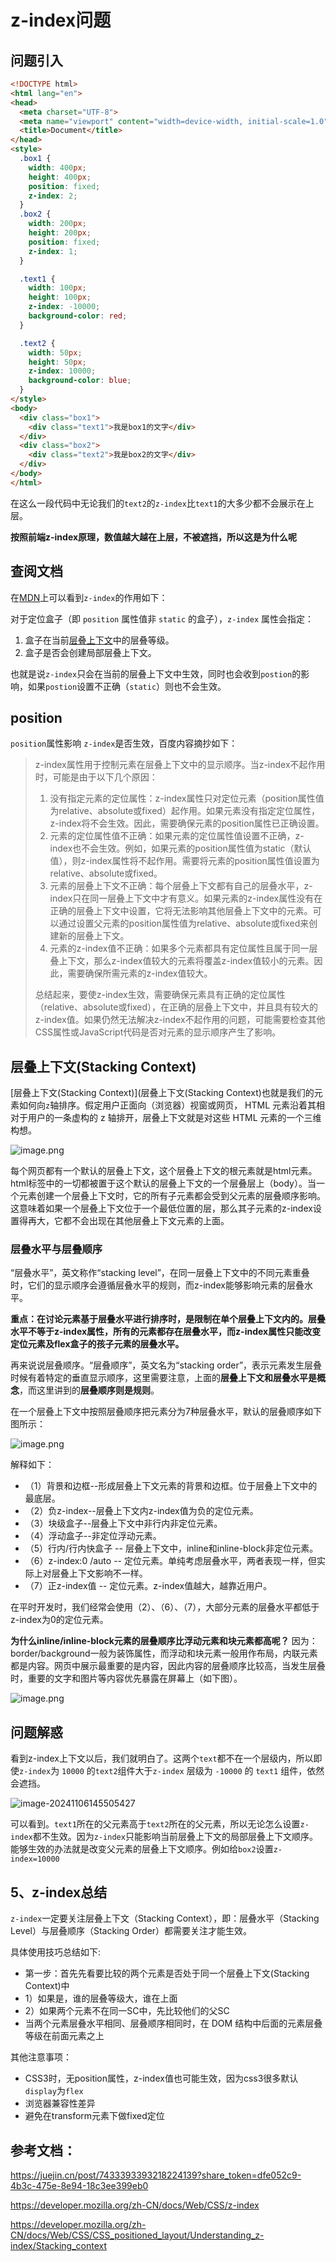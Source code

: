 # z-index问题



## 问题引入

```html
<!DOCTYPE html>
<html lang="en">
<head>
  <meta charset="UTF-8">
  <meta name="viewport" content="width=device-width, initial-scale=1.0">
  <title>Document</title>
</head>
<style>
  .box1 {
    width: 400px;
    height: 400px;
    position: fixed;
    z-index: 2;
  }
  .box2 {
    width: 200px;
    height: 200px;
    position: fixed;
    z-index: 1;
  }

  .text1 {
    width: 100px;
    height: 100px;
    z-index: -10000;
    background-color: red;
  }

  .text2 {
    width: 50px;
    height: 50px;
    z-index: 10000;
    background-color: blue;
  }
</style>
<body>
  <div class="box1">
    <div class="text1">我是box1的文字</div>
  </div>
  <div class="box2">
    <div class="text2">我是box2的文字</div>
  </div>
</body>
</html>
```

在这么一段代码中无论我们的`text2`的`z-index`比`text1`的大多少都不会展示在上层。

**按照前端z-index原理，数值越大越在上层，不被遮挡，所以这是为什么呢**

## 查阅文档

在[MDN](https://developer.mozilla.org/zh-CN/docs/Web/CSS/z-index)上可以看到`z-index`的作用如下：

对于定位盒子（即 `position` 属性值非 `static` 的盒子），`z-index` 属性会指定：

1. 盒子在当前[层叠上下文](https://developer.mozilla.org/zh-CN/docs/Web/CSS/CSS_positioned_layout/Understanding_z-index/Stacking_context)中的层叠等级。
2. 盒子是否会创建局部层叠上下文。

也就是说`z-index`只会在当前的层叠上下文中生效，同时也会收到`postion`的影响，如果`postion`设置不正确（`static`）则也不会生效。

## position

 `position`属性影响 `z-index`是否生效，百度内容摘抄如下：

> z-index属性用于控制元素在层叠上下文中的显示顺序。当z-index不起作用时，可能是由于以下几个原因：
>
> 1. 没有指定元素的定位属性：z-index属性只对定位元素（position属性值为relative、absolute或fixed）起作用。如果元素没有指定定位属性，z-index将不会生效。因此，需要确保元素的position属性已正确设置。
> 2. 元素的定位属性值不正确：如果元素的定位属性值设置不正确，z-index也不会生效。例如，如果元素的position属性值为static（默认值），则z-index属性将不起作用。需要将元素的position属性值设置为relative、absolute或fixed。
> 3. 元素的层叠上下文不正确：每个层叠上下文都有自己的层叠水平，z-index只在同一层叠上下文中才有意义。如果元素的z-index属性没有在正确的层叠上下文中设置，它将无法影响其他层叠上下文中的元素。可以通过设置父元素的position属性值为relative、absolute或fixed来创建新的层叠上下文。
> 4. 元素的z-index值不正确：如果多个元素都具有定位属性且属于同一层叠上下文，那么z-index值较大的元素将覆盖z-index值较小的元素。因此，需要确保所需元素的z-index值较大。
>
> 总结起来，要使z-index生效，需要确保元素具有正确的定位属性（relative、absolute或fixed），在正确的层叠上下文中，并且具有较大的z-index值。如果仍然无法解决z-index不起作用的问题，可能需要检查其他CSS属性或JavaScript代码是否对元素的显示顺序产生了影响。

## 层叠上下文(Stacking Context)

[层叠上下文(Stacking Context)](层叠上下文(Stacking Context)也就是我们的元素如何向`z`轴排序。假定用户正面向（浏览器）视窗或网页， HTML 元素沿着其相对于用户的一条虚构的 z 轴排开，层叠上下文就是对这些 HTML 元素的一个三维构想。

![image.png](./assets/203af7709e6849d1973db22c7bc3a3d3~tplv-73owjymdk6-jj-mark-v1:0:0:0:0:5o6Y6YeR5oqA5pyv56S-5Yy6IEAg5YWt6L655b2i5bel56iL5biI:q75.awebp)

每个网页都有一个默认的层叠上下文，这个层叠上下文的根元素就是html元素。html标签中的一切都被置于这个默认的层叠上下文的一个层叠层上（body）。当一个元素创建一个层叠上下文时，它的所有子元素都会受到父元素的层叠顺序影响。这意味着如果一个层叠上下文位于一个最低位置的层，那么其子元素的z-index设置得再大，它都不会出现在其他层叠上下文元素的上面。

### 层叠水平与层叠顺序

“层叠水平”，英文称作“stacking level”，在同一层叠上下文中的不同元素重叠时，它们的显示顺序会遵循层叠水平的规则，而z-index能够影响元素的层叠水平。

**重点：在讨论元素基于层叠水平进行排序时，是限制在单个层叠上下文内的。层叠水平不等于z-index属性，所有的元素都存在层叠水平，而z-index属性只能改变定位元素及flex盒子的孩子元素的层叠水平。**

再来说说层叠顺序。“层叠顺序”，英文名为“stacking order”，表示元素发生层叠时候有着特定的垂直显示顺序，这里需要注意，上面的**层叠上下文和层叠水平是概念**，而这里讲到的**层叠顺序则是规则**。

在一个层叠上下文中按照层叠顺序把元素分为7种层叠水平，默认的层叠顺序如下图所示：

![image.png](./assets/3973dc2f981c4b028295a2b33ffdf9c7~tplv-73owjymdk6-jj-mark-v1:0:0:0:0:5o6Y6YeR5oqA5pyv56S-5Yy6IEAg5YWt6L655b2i5bel56iL5biI:q75.awebp)

解释如下：

- （1）背景和边框--形成层叠上下文元素的背景和边框。位于层叠上下文中的最底层。
- （2）负z-index--层叠上下文内z-index值为负的定位元素。
- （3）块级盒子--层叠上下文中非行内非定位元素。
- （4）浮动盒子--非定位浮动元素。
- （5）行内/行内快盒子 -- 层叠上下文中，inline和inline-block非定位元素。
- （6）z-index:0 /auto -- 定位元素。单纯考虑层叠水平，两者表现一样，但实际上对层叠上下文影响不一样。
- （7）正z-index值 -- 定位元素。z-index值越大，越靠近用户。

在平时开发时，我们经常会使用（2）、（6）、（7），大部分元素的层叠水平都低于z-index为0的定位元素。

**为什么inline/inline-block元素的层叠顺序比浮动元素和块元素都高呢？** 因为：border/background一般为装饰属性，而浮动和块元素一般用作布局，内联元素都是内容。网页中展示最重要的是内容，因此内容的层叠顺序比较高，当发生层叠时，重要的文字和图片等内容优先暴露在屏幕上（如下图）。

![image.png](./assets/1039a1b981834af9a8031212a973c217~tplv-73owjymdk6-jj-mark-v1:0:0:0:0:5o6Y6YeR5oqA5pyv56S-5Yy6IEAg5YWt6L655b2i5bel56iL5biI:q75.awebp)

## 问题解惑

看到z-index上下文以后，我们就明白了。这两个`text`都不在一个层级内，所以即使`z-index`为 `10000` 的`text2`组件大于`z-index` 层级为 `-10000` 的 `text1` 组件，依然会遮挡。

![image-20241106145505427](./assets/image-20241106145505427.png)

可以看到。`text1`所在的父元素高于`text2`所在的父元素，所以无论怎么设置`z-index`都不生效。因为`z-index`只能影响当前层叠上下文的局部层叠上下文顺序。能够生效的办法就是改变父元素的层叠上下文顺序。例如给`box2`设置`z-index=10000`

## 5、z-index总结

`z-index`一定要关注层叠上下文（Stacking Context），即：层叠水平（Stacking Level）与层叠顺序（Stacking Order）都需要关注才能生效。

具体使用技巧总结如下:

- 第一步：首先先看要比较的两个元素是否处于同一个层叠上下文(Stacking Context)中
- 1）如果是，谁的层叠等级大，谁在上面
- 2）如果两个元素不在同一SC中，先比较他们的父SC
- 当两个元素层叠水平相同、层叠顺序相同时，在 DOM 结构中后面的元素层叠等级在前面元素之上

其他注意事项：

- CSS3时，无position属性，z-index值也可能生效，因为css3很多默认`display`为`flex`
- 浏览器兼容性差异
- 避免在transform元素下做fixed定位

## 参考文档：

https://juejin.cn/post/7433393393218224139?share_token=dfe052c9-4b3c-475e-8e94-18c3ee399eb0

https://developer.mozilla.org/zh-CN/docs/Web/CSS/z-index

https://developer.mozilla.org/zh-CN/docs/Web/CSS/CSS_positioned_layout/Understanding_z-index/Stacking_context